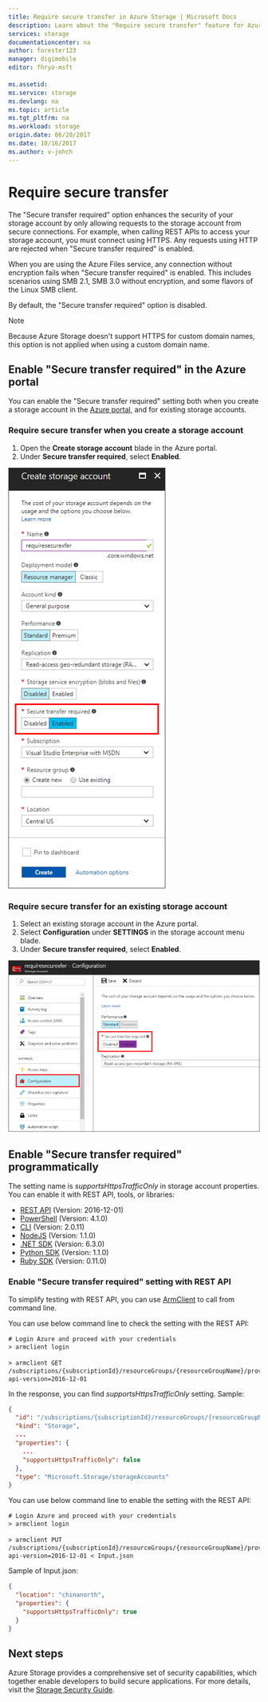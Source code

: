 ```yaml
---
title: Require secure transfer in Azure Storage | Microsoft Docs
description: Learn about the "Require secure transfer" feature for Azure Storage, and how to enable it.
services: storage
documentationcenter: na
author: forester123
manager: digimobile
editor: fhryo-msft

ms.assetid:
ms.service: storage
ms.devlang: na
ms.topic: article
ms.tgt_pltfrm: na
ms.workload: storage
origin.date: 06/20/2017
ms.date: 10/16/2017
ms.author: v-johch
---
```

# Require secure transfer

The "Secure transfer required" option enhances the security of your storage account by only allowing requests to the storage account from secure connections. For example, when calling REST APIs to access your storage account, you must connect using HTTPS. Any requests using HTTP are rejected when "Secure transfer required" is enabled.

When you are using the Azure Files service, any connection without encryption fails when "Secure transfer required" is enabled. This includes scenarios using SMB 2.1, SMB 3.0 without encryption, and some flavors of the Linux SMB client. 

By default, the "Secure transfer required" option is disabled.

> [!NOTE]
> Because Azure Storage doesn't support HTTPS for custom domain names, this option is not applied when using a custom domain name.

## Enable "Secure transfer required" in the Azure portal

You can enable the "Secure transfer required" setting both when you create a storage account in the [Azure portal](https://portal.azure.cn), and for existing storage accounts.

### Require secure transfer when you create a storage account

1. Open the **Create storage account** blade in the Azure portal.
1. Under **Secure transfer required**, select **Enabled**.

  ![screenshot](./media/storage-require-secure-transfer/secure_transfer_field_in_portal_en_1.png)

### Require secure transfer for an existing storage account

1. Select an existing storage account in the Azure portal.
1. Select **Configuration** under **SETTINGS** in the storage account menu blade.
1. Under **Secure transfer required**, select **Enabled**.

  ![screenshot](./media/storage-require-secure-transfer/secure_transfer_field_in_portal_en_2.png)

## Enable "Secure transfer required" programmatically

The setting name is _supportsHttpsTrafficOnly_ in storage account properties. You can enable it with REST API, tools, or libraries:

* [REST API](https://docs.microsoft.com/en-us/rest/api/storagerp/storageaccounts) (Version: 2016-12-01)
* [PowerShell](https://docs.microsoft.com/en-us/powershell/module/azurerm.storage/set-azurermstorageaccount?view=azurermps-4.1.0) (Version: 4.1.0)
* [CLI](https://pypi.python.org/pypi/azure-cli-storage/2.0.11) (Version: 2.0.11)
* [NodeJS](https://www.npmjs.com/package/azure-arm-storage/) (Version: 1.1.0)
* [.NET SDK](https://www.nuget.org/packages/Microsoft.Azure.Management.Storage/6.3.0-preview) (Version: 6.3.0)
* [Python SDK](https://pypi.python.org/pypi/azure-mgmt-storage/1.1.0) (Version: 1.1.0)
* [Ruby SDK](https://rubygems.org/gems/azure_mgmt_storage) (Version: 0.11.0)

### Enable "Secure transfer required" setting with REST API

To simplify testing with REST API, you can use [ArmClient](https://github.com/projectkudu/ARMClient) to call from command line.

 You can use below command line to check the setting with the REST API:

```
# Login Azure and proceed with your credentials
> armclient login

> armclient GET  /subscriptions/{subscriptionId}/resourceGroups/{resourceGroupName}/providers/Microsoft.Storage/storageAccounts/{accountName}?api-version=2016-12-01
```

In the response, you can find _supportsHttpsTrafficOnly_ setting. Sample:

```Json
{
  "id": "/subscriptions/{subscriptionId}/resourceGroups/{resourceGroupName}/providers/Microsoft.Storage/storageAccounts/{accountName}",
  "kind": "Storage",
  ...
  "properties": {
    ...
    "supportsHttpsTrafficOnly": false
  },
  "type": "Microsoft.Storage/storageAccounts"
}
```

You can use below command line to enable the setting with the REST API:

```
# Login Azure and proceed with your credentials
> armclient login

> armclient PUT /subscriptions/{subscriptionId}/resourceGroups/{resourceGroupName}/providers/Microsoft.Storage/storageAccounts/{accountName}?api-version=2016-12-01 < Input.json
```
Sample of Input.json:
```Json
{
  "location": "chinanorth",
  "properties": {
    "supportsHttpsTrafficOnly": true
  }
}
```

## Next steps
Azure Storage provides a comprehensive set of security capabilities, which together enable developers to build secure applications. For more details, visit the [Storage Security Guide](storage-security-guide.md).
